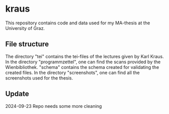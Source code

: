 # kraus
This repository contains code and data used for my MA-thesis at the University of Graz.

## File structure
The directory "tei" contains the tei-files of the lectures given by Karl Kraus. In the directory "programmzettel", one can find the scans provided by the Wienbibliothek. "schema" contains the schema created for validating the created files. In the directory "screenshots", one can find all the screenshots used for the thesis. 

## Update
2024-09-23 Repo needs some more cleaning
